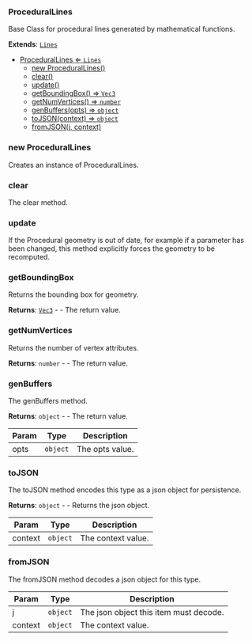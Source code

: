 <a name="ProceduralLines"></a>

### ProceduralLines 
Base Class for procedural lines generated by mathematical functions.


**Extends**: <code>[Lines](api/SceneTree\Geometry\Lines.md)</code>  

* [ProceduralLines ⇐ <code>Lines</code>](#ProceduralLines)
    * [new ProceduralLines()](#new-ProceduralLines)
    * [clear()](#clear)
    * [update()](#update)
    * [getBoundingBox() ⇒ <code>Vec3</code>](#getBoundingBox)
    * [getNumVertices() ⇒ <code>number</code>](#getNumVertices)
    * [genBuffers(opts) ⇒ <code>object</code>](#genBuffers)
    * [toJSON(context) ⇒ <code>object</code>](#toJSON)
    * [fromJSON(j, context)](#fromJSON)

<a name="new_ProceduralLines_new"></a>

### new ProceduralLines
Creates an instance of ProceduralLines.

<a name="ProceduralLines+clear"></a>

### clear
The clear method.


<a name="ProceduralLines+update"></a>

### update
If the Procedural geometry is out of date, for example if a parameter has been changed,
this method explicitly forces the geometry to be recomputed.


<a name="ProceduralLines+getBoundingBox"></a>

### getBoundingBox
Returns the bounding box for geometry.


**Returns**: <code>[Vec3](api/Math\Vec3.md)</code> - - The return value.  
<a name="ProceduralLines+getNumVertices"></a>

### getNumVertices
Returns the number of vertex attributes.


**Returns**: <code>number</code> - - The return value.  
<a name="ProceduralLines+genBuffers"></a>

### genBuffers
The genBuffers method.


**Returns**: <code>object</code> - - The return value.  

| Param | Type | Description |
| --- | --- | --- |
| opts | <code>object</code> | The opts value. |

<a name="ProceduralLines+toJSON"></a>

### toJSON
The toJSON method encodes this type as a json object for persistence.


**Returns**: <code>object</code> - - Returns the json object.  

| Param | Type | Description |
| --- | --- | --- |
| context | <code>object</code> | The context value. |

<a name="ProceduralLines+fromJSON"></a>

### fromJSON
The fromJSON method decodes a json object for this type.



| Param | Type | Description |
| --- | --- | --- |
| j | <code>object</code> | The json object this item must decode. |
| context | <code>object</code> | The context value. |

